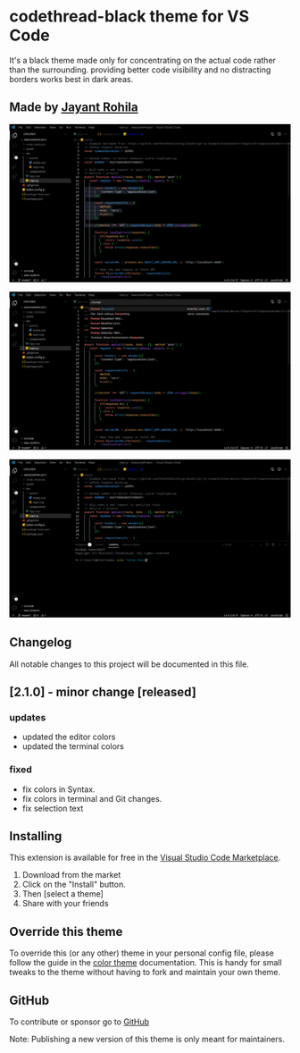 # codethread-black theme for VS Code

It's a black theme made only for concentrating on the actual code rather than the surrounding.
providing better code visibility and no distracting borders works best in dark areas.

## Made by [Jayant Rohila](https://jayantrohila.dev)

![image 0](https://github.com/jayantrohila57/codethread-black/blob/master/images/1.jpeg?raw=true)

![Image 1](https://github.com/jayantrohila57/codethread-black/blob/master/images/2.jpeg?raw=true)

![Image 2](https://github.com/jayantrohila57/codethread-black/blob/master/images/3.jpeg?raw=true)

## Changelog

All notable changes to this project will be documented in this file.

## [2.1.0] - minor change [released]

### updates

- updated the editor colors
- updated the terminal colors

### fixed

- fix colors in Syntax.
- fix colors in terminal and Git changes.
- fix selection text

## Installing

This extension is available for free in the [Visual Studio Code Marketplace](https://marketplace.visualstudio.com/publishers/JayantRohila).

1. Download from the market
2. Click on the "Install" button.
3. Then [select a theme]
4. Share with your friends

## Override this theme

To override this (or any other) theme in your personal config file, please follow the guide in the [color theme](https://code.visualstudio.com/api/extension-guides/color-theme) documentation. This is handy for small tweaks to the theme without having to fork and maintain your own theme.

## GitHub

To contribute or sponsor go to [GitHub](https://github.com/jayantrohila57/codethread-black)

Note: Publishing a new version of this theme is only meant for maintainers.
